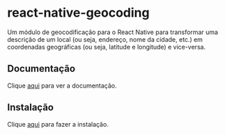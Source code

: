 # react-native-geocoding

Um módulo de geocodificação para o React Native para transformar uma descrição de um local (ou seja, endereço, nome da cidade, etc.) em coordenadas geográficas (ou seja, latitude e longitude) e vice-versa.

## Documentação

Clique [aqui](https://github.com/marlove/react-native-geocoding) para ver a documentação.

## Instalação

Clique [aqui](https://www.npmjs.com/package/react-native-geocoding) para fazer a instalação.